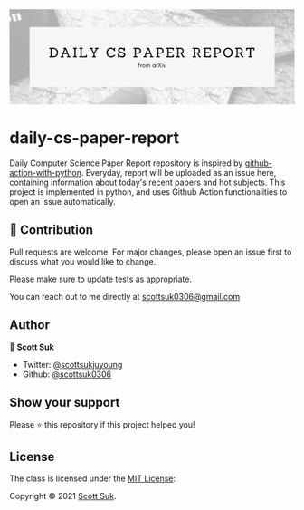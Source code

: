 <img src="title.png" alt="drawing" width="1200"/>

# daily-cs-paper-report

Daily Computer Science Paper Report repository is inspired by [github-action-with-python](https://github.com/zzsza/github-action-with-python). Everyday, report will be uploaded as an issue here, containing information about today's recent papers and hot subjects. This project is implemented in python, and uses Github Action functionalities to open an issue automatically.

## 🙌 Contribution
Pull requests are welcome. For major changes, please open an issue first to discuss what you would like to change.

Please make sure to update tests as appropriate.

You can reach out to me directly at scottsuk0306@gmail.com

## Author

👤 **Scott Suk**

- Twitter: [@scottsukjuyoung](https://twitter.com/scottsukjuyoung)
- Github: [@scottsuk0306](https://github.com/scottsuk0306)

## Show your support

Please ⭐️ this repository if this project helped you!

## License
The class is licensed under the [MIT License](http://opensource.org/licenses/MIT):

Copyright &copy; 2021 [Scott Suk](https://github.com/scottsuk0306).
